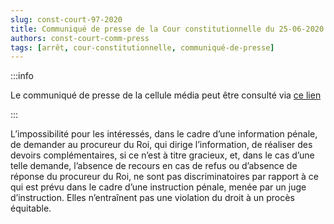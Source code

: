 ```yaml
---   
slug: const-court-97-2020
title: Communiqué de presse de la Cour constitutionnelle du 25-06-2020
authors: const-court-comm-press
tags: [arrêt, cour-constitutionnelle, communiqué-de-presse]
---
```


:::info

Le communiqué de presse de la cellule média peut être consulté via [ce lien](https://www.const-court.be/public/f/2020/2020-097f-info.pdf) 

:::

L’impossibilité pour les intéressés, dans le cadre d’une information pénale, de demander au procureur du Roi, qui dirige l’information, de réaliser des devoirs complémentaires, si ce n’est à titre gracieux, et, dans le cas d’une telle demande, l’absence de recours en cas de refus ou d’absence de réponse du procureur du Roi, ne sont pas discriminatoires par rapport à ce qui est prévu dans le cadre d’une instruction pénale, menée par un juge d’instruction. Elles n’entraînent pas une violation du droit à un procès équitable.
